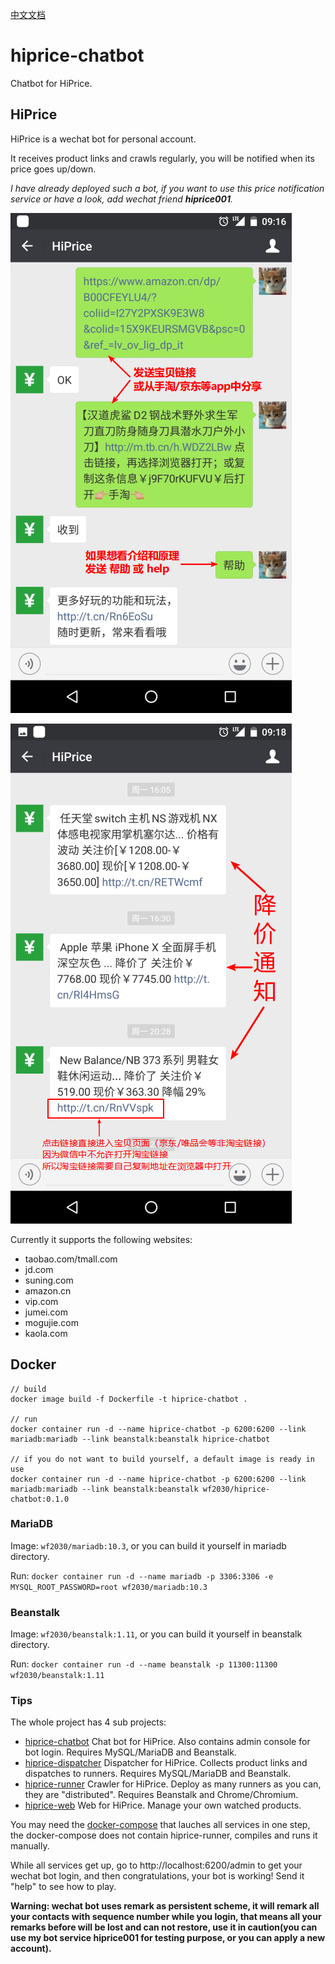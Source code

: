 [中文文档](README_CN.md)

# hiprice-chatbot

Chatbot for HiPrice.

## HiPrice
HiPrice is a wechat bot for personal account.

It receives product links and crawls regularly, you will be notified when its price goes up/down.

_I have already deployed such a bot, if you want to use this price notification service or have a look, add wechat friend __hiprice001__._

![](assets/welcome1.png)



![](assets/welcome2.png)



Currently it supports the following websites:

- taobao.com/tmall.com
- jd.com
- suning.com
- amazon.cn
- vip.com
- jumei.com
- mogujie.com
- kaola.com

## Docker

```
// build
docker image build -f Dockerfile -t hiprice-chatbot .

// run
docker container run -d --name hiprice-chatbot -p 6200:6200 --link mariadb:mariadb --link beanstalk:beanstalk hiprice-chatbot

// if you do not want to build yourself, a default image is ready in use
docker container run -d --name hiprice-chatbot -p 6200:6200 --link mariadb:mariadb --link beanstalk:beanstalk wf2030/hiprice-chatbot:0.1.0
```

### MariaDB

Image: `wf2030/mariadb:10.3`, or you can build it yourself in mariadb directory.

Run: `docker container run -d --name mariadb -p 3306:3306 -e MYSQL_ROOT_PASSWORD=root wf2030/mariadb:10.3`

### Beanstalk

Image: `wf2030/beanstalk:1.11`, or you can build it yourself in beanstalk directory.

Run: `docker container run -d --name beanstalk -p 11300:11300 wf2030/beanstalk:1.11`

### Tips

The whole project has 4 sub projects:

- [hiprice-chatbot](https://github.com/kwf2030/hiprice-chatbot)
  Chat bot for HiPrice. Also contains admin console for bot login. Requires MySQL/MariaDB and Beanstalk.
- [hiprice-dispatcher](https://github.com/kwf2030/hiprice-dispatcher)
  Dispatcher for HiPrice. Collects product links and dispatches to runners. Requires MySQL/MariaDB and Beanstalk.
- [hiprice-runner](https://github.com/kwf2030/hiprice-runner)
  Crawler for HiPrice. Deploy as many runners as you can, they are "distributed". Requires Beanstalk and Chrome/Chromium.
- [hiprice-web](https://github.com/kwf2030/hiprice-web)
  Web for HiPrice. Manage your own watched products.

You may need the [docker-compose](docker-compose.yaml) that lauches all services in one step, the docker-compose does not contain hiprice-runner, compiles and runs it manually.

While all services get up, go to http://localhost:6200/admin to get your wechat bot login, and then congratulations, your bot is working! Send it "help" to see how to play.

__Warning: wechat bot uses remark as persistent scheme, it will remark all your contacts with sequence number while you login, that means all your remarks before will be lost and can not restore, use it in caution(you can use my bot service hiprice001 for testing purpose, or  you can apply a new account).__

